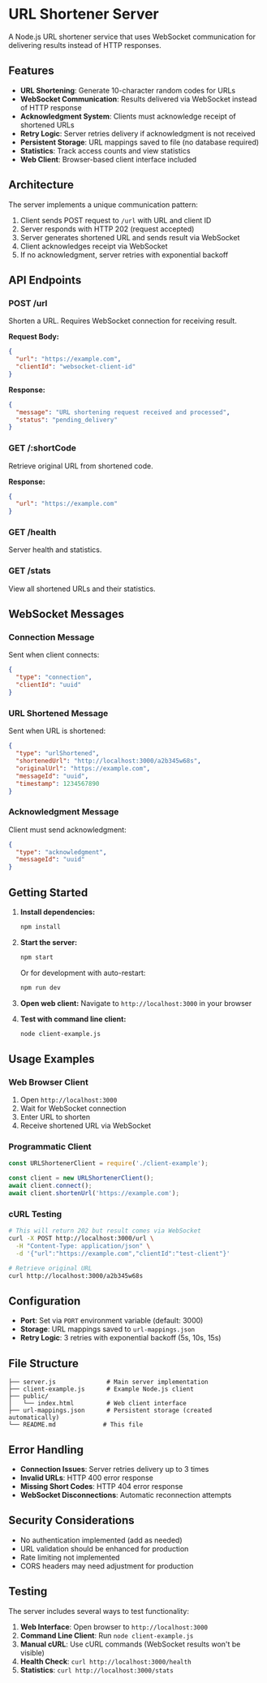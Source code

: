 # URL Shortener Server

A Node.js URL shortener service that uses WebSocket communication for delivering results instead of HTTP responses.

## Features

- **URL Shortening**: Generate 10-character random codes for URLs
- **WebSocket Communication**: Results delivered via WebSocket instead of HTTP response
- **Acknowledgment System**: Clients must acknowledge receipt of shortened URLs
- **Retry Logic**: Server retries delivery if acknowledgment is not received
- **Persistent Storage**: URL mappings saved to file (no database required)
- **Statistics**: Track access counts and view statistics
- **Web Client**: Browser-based client interface included

## Architecture

The server implements a unique communication pattern:

1. Client sends POST request to `/url` with URL and client ID
2. Server responds with HTTP 202 (request accepted)
3. Server generates shortened URL and sends result via WebSocket
4. Client acknowledges receipt via WebSocket
5. If no acknowledgment, server retries with exponential backoff

## API Endpoints

### POST /url
Shorten a URL. Requires WebSocket connection for receiving result.

**Request Body:**
```json
{
  "url": "https://example.com",
  "clientId": "websocket-client-id"
}
```

**Response:**
```json
{
  "message": "URL shortening request received and processed",
  "status": "pending_delivery"
}
```

### GET /:shortCode
Retrieve original URL from shortened code.

**Response:**
```json
{
  "url": "https://example.com"
}
```

### GET /health
Server health and statistics.

### GET /stats
View all shortened URLs and their statistics.

## WebSocket Messages

### Connection Message
Sent when client connects:
```json
{
  "type": "connection",
  "clientId": "uuid"
}
```

### URL Shortened Message
Sent when URL is shortened:
```json
{
  "type": "urlShortened",
  "shortenedUrl": "http://localhost:3000/a2b345w68s",
  "originalUrl": "https://example.com",
  "messageId": "uuid",
  "timestamp": 1234567890
}
```

### Acknowledgment Message
Client must send acknowledgment:
```json
{
  "type": "acknowledgment",
  "messageId": "uuid"
}
```

## Getting Started

1. **Install dependencies:**
   ```bash
   npm install
   ```

2. **Start the server:**
   ```bash
   npm start
   ```
   
   Or for development with auto-restart:
   ```bash
   npm run dev
   ```

3. **Open web client:**
   Navigate to `http://localhost:3000` in your browser

4. **Test with command line client:**
   ```bash
   node client-example.js
   ```

## Usage Examples

### Web Browser Client
1. Open `http://localhost:3000`
2. Wait for WebSocket connection
3. Enter URL to shorten
4. Receive shortened URL via WebSocket

### Programmatic Client
```javascript
const URLShortenerClient = require('./client-example');

const client = new URLShortenerClient();
await client.connect();
await client.shortenUrl('https://example.com');
```

### cURL Testing
```bash
# This will return 202 but result comes via WebSocket
curl -X POST http://localhost:3000/url \
  -H "Content-Type: application/json" \
  -d '{"url":"https://example.com","clientId":"test-client"}'

# Retrieve original URL
curl http://localhost:3000/a2b345w68s
```

## Configuration

- **Port**: Set via `PORT` environment variable (default: 3000)
- **Storage**: URL mappings saved to `url-mappings.json`
- **Retry Logic**: 3 retries with exponential backoff (5s, 10s, 15s)

## File Structure

```
├── server.js              # Main server implementation
├── client-example.js      # Example Node.js client
├── public/
│   └── index.html         # Web client interface
├── url-mappings.json      # Persistent storage (created automatically)
└── README.md             # This file
```

## Error Handling

- **Connection Issues**: Server retries delivery up to 3 times
- **Invalid URLs**: HTTP 400 error response
- **Missing Short Codes**: HTTP 404 error response
- **WebSocket Disconnections**: Automatic reconnection attempts

## Security Considerations

- No authentication implemented (add as needed)
- URL validation should be enhanced for production
- Rate limiting not implemented
- CORS headers may need adjustment for production

## Testing

The server includes several ways to test functionality:

1. **Web Interface**: Open browser to `http://localhost:3000`
2. **Command Line Client**: Run `node client-example.js`
3. **Manual cURL**: Use cURL commands (WebSocket results won't be visible)
4. **Health Check**: `curl http://localhost:3000/health`
5. **Statistics**: `curl http://localhost:3000/stats`